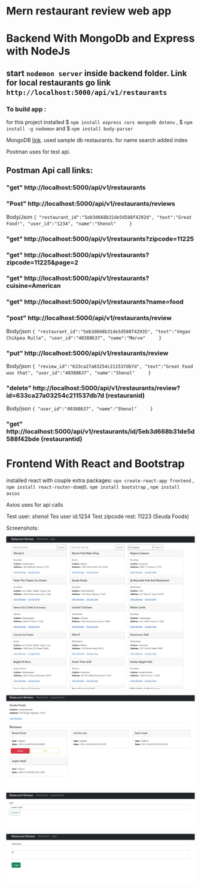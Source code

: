 # Mern restaurant review web app
# Backend With MongoDb and Express with NodeJs
## start ``nodemon server`` inside backend folder. Link for local restaurants go link `http://localhost:5000/api/v1/restaurants`

### To build app :

for this project installed $ `npm install express cors mongodb dotenv` , $ `npm install -g nodemon` and $ `npm install body-parser` 

MongoDB [link](https://cloud.mongodb.com/). used sample db restaurants. for name search added index

Postman uses for test api.



## Postman Api call links:

### "get" http://localhost:5000/api/v1/restaurants

### "Post" http://localhost:5000/api/v1/restaurants/reviews

Body/Json `{
"restaurant_id":"5eb3d668b31de5d588f4292d",
"text":"Great Food!",
"user_id":"1234",
"name":"Shenol"    
}`

### "get" http://localhost:5000/api/v1/restaurants?zipcode=11225
### "get" http://localhost:5000/api/v1/restaurants?zipcode=11225&page=2
### "get" http://localhost:5000/api/v1/restaurants?cuisine=American
### "get" http://localhost:5000/api/v1/restaurants?name=food
### "post" http://localhost:5000/api/v1/restaurants/review
Body/json `{
"restaurant_id":"5eb3d668b31de5d588f42935",
"text":"Vegan Chikpea Rulle",
"user_id":"40388637",
"name":"Merve"    
}`

### "put" http://localhost:5000/api/v1/restaurants/review
Body/json `{
"review_id":"633ca27a03254c211537db7d",
"text":"Great Food was that",
"user_id":"40388637",
"name":"Shenol"    
}`

### "delete" http://localhost:5000/api/v1/restaurants/review?id=633ca27a03254c211537db7d (restauranid)
Body/json `{
"user_id":"40388637",
"name":"Shenol"    
}`

### "get" http://localhost:5000/api/v1/restaurants/id/5eb3d668b31de5d588f42bde (restaurantid)



# Frontend With React and Bootstrap

installed react with couple extra packages: 
`npx create-react-app frontend` , `npm install react-router-dom@5`. `npm install bootstrap` , `npm install axios`

Axios uses for api calls

Test user: shenol
Tes user id:1234
Test zipcode rest: 11223 (Seuda Foods)


Screenshots:

!["home"](frontend/public/img/home.jpg)

!["detail"](frontend/public/img/detail.jpg)

!["edit"](frontend/public/img/edit.jpg)

!["login"](frontend/public/img/login.jpg)
